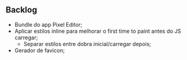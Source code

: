 ## Backlog

* Bundle do app Pixel Editor;
* Aplicar estilos inline para melhorar o first time to paint antes do JS carregar;
  * Separar estilos entre dobra inicial/carregar depois;
* Gerador de favicon;